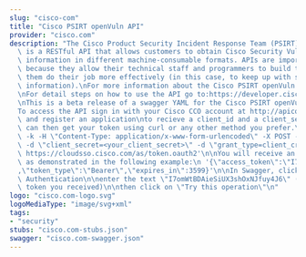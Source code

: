 ```yaml
---
slug: "cisco-com"
title: "Cisco PSIRT openVuln API"
provider: "cisco.com"
description: "The Cisco Product Security Incident Response Team (PSIRT) openVuln API\
  \ is a RESTful API that allows customers to obtain Cisco Security Vulnerability\
  \ information in different machine-consumable formats. APIs are important for customers\
  \ because they allow their technical staff and programmers to build tools that help\
  \ them do their job more effectively (in this case, to keep up with security vulnerability\
  \ information).\nFor more information about the Cisco PSIRT openVuln API visit https://developer.cisco.com/site/PSIRT/discover/overview\n\
  \nFor detail steps on how to use the API go to:https://developer.cisco.com/site/PSIRT/get-started/getting-started.gsp\n\
  \nThis is a beta release of a swagger YAML for the Cisco PSIRT openVuln API\n\n\
  To access the API sign in with your Cisco CCO account at http://apiconsole.cisco.com\
  \ and register an application\nto recieve a client_id and a client_secret\n\nYou\
  \ can then get your token using curl or any other method you prefer.\n\n'curl -s\
  \ -k -H \"Content-Type: application/x-www-form-urlencoded\" -X POST -d \"client_id=<your_client_id>\"\
  \ -d \"client_secret=<your_client_secret>\" -d \"grant_type=client_credentials\"\
  \ https://cloudsso.cisco.com/as/token.oauth2'\n\nYou will receive an access token\
  \ as demonstrated in the following example:\n '{\"access_token\":\"I7omWtBDAieSiUX3shOxNJfuy4J6\"\
  ,\"token_type\":\"Bearer\",\"expires_in\":3599}'\n\nIn Swagger, click on Change\
  \ Authentication\n\nenter the text \"I7omWtBDAieSiUX3shOxNJfuy4J6\" (which is the\
  \ token you received)\n\nthen click on \"Try this operation\"\n"
logo: "cisco.com-logo.svg"
logoMediaType: "image/svg+xml"
tags:
- "security"
stubs: "cisco.com-stubs.json"
swagger: "cisco.com-swagger.json"
---
```

